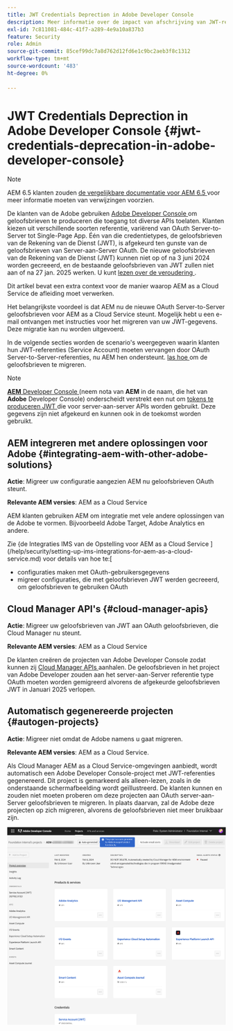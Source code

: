 ```yaml
---
title: JWT Credentials Deprection in Adobe Developer Console
description: Meer informatie over de impact van afschrijving van JWT-referenties in Adobe Developer Console op AEM.
exl-id: 7c811081-484c-41f7-a289-4e9a10a837b3
feature: Security
role: Admin
source-git-commit: 85cef99dc7a8d762d12fd6e1c9bc2aeb3f8c1312
workflow-type: tm+mt
source-wordcount: '483'
ht-degree: 0%

---
```


# JWT Credentials Deprection in Adobe Developer Console {#jwt-credentials-deprecation-in-adobe-developer-console}

>[!NOTE]
>
>AEM 6.5 klanten zouden [ de vergelijkbare documentatie voor AEM 6.5 ](https://experienceleague.adobe.com/en/docs/experience-manager-65/content/security/jwt-credentials-deprecation-in-adobe-developer-console) voor meer informatie moeten van verwijzingen voorzien.

De klanten van de Adobe gebruiken [ Adobe Developer Console ](https://developer.adobe.com/console) om geloofsbrieven te produceren die toegang tot diverse APIs toelaten. Klanten kiezen uit verschillende soorten referentie, variërend van OAuth Server-to-Server tot Single-Page App. Één van die credentietypes, de geloofsbrieven van de Rekening van de Dienst (JWT), is afgekeurd ten gunste van de geloofsbrieven van Server-aan-Server OAuth. De nieuwe geloofsbrieven van de Rekening van de Dienst (JWT) kunnen niet op of na 3 juni 2024 worden gecreeerd, en de bestaande geloofsbrieven van JWT zullen niet aan of na 27 jan. 2025 werken. U kunt [ lezen over de veroudering ](https://developer.adobe.com/developer-console/docs/guides/authentication/ServerToServerAuthentication/migration/).

Dit artikel bevat een extra context voor de manier waarop AEM as a Cloud Service de afleiding moet verwerken.

Het belangrijkste voordeel is dat AEM nu de nieuwe OAuth Server-to-Server geloofsbrieven voor AEM as a Cloud Service steunt. Mogelijk hebt u een e-mail ontvangen met instructies voor het migreren van uw JWT-gegevens. Deze migratie kan nu worden uitgevoerd.

In de volgende secties worden de scenario&#39;s weergegeven waarin klanten hun JWT-referenties (Service Account) moeten vervangen door OAuth Server-to-Server-referenties, nu AEM hen ondersteunt. [ las hoe ](https://developer.adobe.com/developer-console/docs/guides/authentication/ServerToServerAuthentication/migration/#migration-overview) om de geloofsbrieven te migreren.

>[!NOTE]
>
>[**AEM** Developer Console ](/help/implementing/developing/introduction/development-guidelines.md#crxde-lite-and-developer-console) (neem nota van **AEM** in de naam, die het van **Adobe** Developer Console) onderscheidt verstrekt een nut om [ tokens te produceren JWT ](/help/implementing/developing/introduction/generating-access-tokens-for-server-side-apis.md) die voor server-aan-server APIs worden gebruikt. Deze gegevens zijn niet afgekeurd en kunnen ook in de toekomst worden gebruikt.

## AEM integreren met andere oplossingen voor Adobe {#integrating-aem-with-other-adobe-solutions}

**Actie**: Migreer uw configuratie aangezien AEM nu geloofsbrieven OAuth steunt.

**Relevante AEM versies**: AEM as a Cloud Service

AEM klanten gebruiken AEM om integratie met vele andere oplossingen van de Adobe te vormen. Bijvoorbeeld Adobe Target, Adobe Analytics en andere.

Zie {de Integraties IMS van de Opstelling voor AEM as a Cloud Service ](/help/security/setting-up-ims-integrations-for-aem-as-a-cloud-service.md) voor details van hoe te:[

* configuraties maken met OAuth-gebruikersgegevens
* migreer configuraties, die met geloofsbrieven JWT werden gecreeerd, om geloofsbrieven te gebruiken OAuth

## Cloud Manager API&#39;s {#cloud-manager-apis}

**Actie**: Migreer uw geloofsbrieven van JWT aan OAuth geloofsbrieven, die Cloud Manager nu steunt.

**Relevante AEM versies**: AEM as a Cloud Service

De klanten creëren de projecten van Adobe Developer Console zodat kunnen zij [ Cloud Manager APIs ](https://developer.adobe.com/experience-cloud/cloud-manager/guides/getting-started/create-api-integration/) aanhalen. De geloofsbrieven in het project van Adobe Developer zouden aan het server-aan-Server referentie type OAuth moeten worden gemigreerd alvorens de afgekeurde geloofsbrieven JWT in Januari 2025 verlopen.

## Automatisch gegenereerde projecten {#autogen-projects}

**Actie**: Migreer niet omdat de Adobe namens u gaat migreren.

**Relevante AEM versies**: AEM as a Cloud Service.

Als Cloud Manager AEM as a Cloud Service-omgevingen aanbiedt, wordt automatisch een Adobe Developer Console-project met JWT-referenties gegenereerd. Dit project is gemarkeerd als alleen-lezen, zoals in de onderstaande schermafbeelding wordt geïllustreerd. De klanten kunnen en zouden niet moeten proberen om deze projecten aan OAuth server-aan-Server geloofsbrieven te migreren. In plaats daarvan, zal de Adobe deze projecten op zich migreren, alvorens de geloofsbrieven niet meer bruikbaar zijn.

![ auto-geproduceerde projecten ](/help/security/assets/jwt-deprecation-autogen-projects.png)
